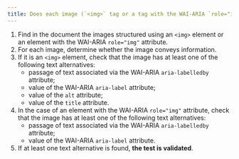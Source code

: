 ```yaml
---
title: Does each image (`<img>` tag or a tag with the WAI-ARIA `role="img"` attribute) [conveying information](#image-conveying-information) have a [text alternative](#text-alternative-image)?
---
```


1. Find in the document the images structured using an `<img>` element or an element with the WAI-ARIA `role="img"` attribute.
2. For each image, determine whether the image conveys information.
3. If it is an `<img>` element, check that the image has at least one of the following text alternatives:
   - passage of text associated via the WAI-ARIA `aria-labelledby` attribute;
   - value of the WAI-ARIA `aria-label` attribute;
   - value of the `alt` attribute;
   - value of the `title` attribute.
4. In the case of an element with the WAI-ARIA `role="img"` attribute, check that the image has at least one of the following text alternatives:
   - passage of text associated via the WAI-ARIA `aria-labelledby` attribute;
   - value of the WAI-ARIA `aria-label` attribute.
5. If at least one text alternative is found, **the test is validated**.

